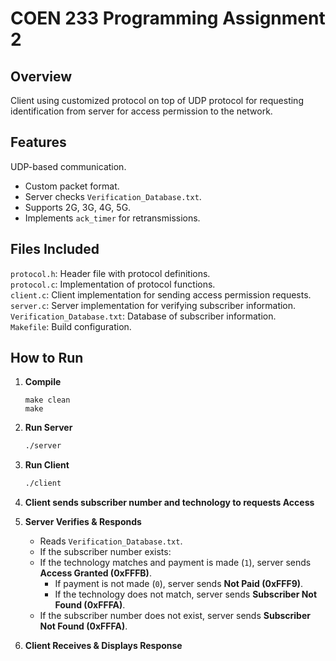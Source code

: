 


# COEN 233 Programming Assignment 2


## Overview

Client using customized protocol on top of UDP protocol for requesting identification from server for access permission to the network.

## Features

   UDP-based communication.
-   Custom packet format.
-   Server checks `Verification_Database.txt`.
-   Supports 2G, 3G, 4G, 5G.
-   Implements `ack_timer` for retransmissions.

 

## Files Included

`protocol.h`: Header file with protocol definitions. <br>
`protocol.c`: Implementation of protocol functions. <br>
`client.c`: Client implementation for sending access permission requests. <br>
`server.c`: Server implementation for verifying subscriber information. <br>
`Verification_Database.txt`: Database of subscriber information. <br>
`Makefile`: Build configuration.<br>





## How to Run

1.  **Compile**
    
    ```
    make clean
    make
    
    ```
    
2.  **Run Server**
    
    ```sh
    ./server
    
    ```
    
3.  **Run Client**
    
    ```sh
    ./client
    
    ```
    
4. **Client sends subscriber number and technology to requests Access**
    
5.  **Server Verifies & Responds**
    -   Reads `Verification_Database.txt`.
    -   If the subscriber number exists:
    -   If the technology matches and payment is made (`1`), server sends **Access Granted (0xFFFB)**.
        -   If payment is not made (`0`), server sends **Not Paid (0xFFF9)**.
        -   If the technology does not match, server sends **Subscriber Not Found (0xFFFA)**. <br>
    -   If the subscriber number does not exist, server sends **Subscriber Not Found (0xFFFA)**.
    
6.  **Client Receives & Displays Response**
